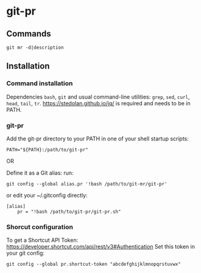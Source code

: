 # git-pr

## Commands

```
git mr -d|description  
```

## Installation
### Command installation
Dependencies
`bash`, `git` and usual command-line utilities: `grep`, `sed`, `curl`, `head`, `tail`, `tr`.
https://stedolan.github.io/jq/ is required and needs to be in PATH.

### git-pr
Add the git-pr directory to your PATH
in one of your shell startup scripts:
```
PATH="${PATH}:/path/to/git-pr"
```
OR

Define it as a Git alias:
run:
```
git config --global alias.pr '!bash /path/to/git-mr/git-pr'
```
or edit your ~/.gitconfig directly:
```
[alias]
	pr = "!bash /path/to/git-pr/git-pr.sh"
```

### Shorcut configuration 
To get a Shortcut API Token: https://developer.shortcut.com/api/rest/v3#Authentication
Set this token in your git config:
```
git config --global pr.shortcut-token "abcdefghijklmnopqrstuvwx"
```
